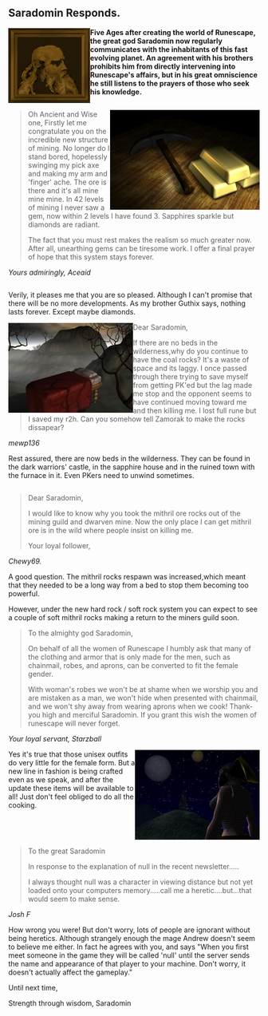 <h2 class="rsc-centre-text">Saradomin Responds.</h2>

<a href="/images/saradomin.png"><img class="rsc-image" src="/images/saradomin.png" align="left" /></a>
**Five Ages after creating the world of Runescape, the great god Saradomin now regularly communicates with the inhabitants of this fast evolving planet. An agreement with his brothers prohibits him from directly intervening into Runescape's affairs, but in his great omniscience he still listens to the prayers of those who seek his knowledge.**

<div style="clear:both"></div>

<a href="/images/mining.jpg"><img class="rsc-image" src="/images/mining.jpg" align="right" /></a>
> Oh Ancient and Wise one,
> Firstly let me congratulate you on the incredible new structure of mining. No longer do I stand bored, hopelessly swinging my pick axe and making my arm and 'finger' ache. The ore is there and it's all mine mine mine. In 42 levels of mining I never saw a gem, now within 2 levels I have found 3. Sapphires sparkle but diamonds are radiant.
>
> The fact that you must rest makes the realism so much greater now. After all, unearthing gems can be tiresome work. I offer a final prayer of hope that this system stays forever.

*Yours admiringly, Aceaid*

<div style="clear:both"></div>

Verily, it pleases me that you are so pleased. Although I can't promise that there will be no more developments. As my brother Guthix says, nothing lasts forever. Except maybe diamonds.

<a href="/images/wilderness-bed.jpg"><img class="rsc-image" src="/images/wilderness-bed.jpg" align="left" /></a>
> Dear Saradomin,
>
> If there are no beds in the wilderness,why do you continue to have the coal rocks? It's a waste of space and its laggy. I once passed through there trying to save myself from getting PK'ed but the lag made me stop and the opponent seems to have continued moving toward me and then killing me. I lost full rune but I saved my r2h. Can you somehow tell Zamorak to make the rocks dissapear?

*mewp136*

Rest assured, there are now beds in the wilderness. They can be found in the dark warriors' castle, in the sapphire house and in the ruined town with the furnace in it. Even PKers need to unwind sometimes.

<div style="clear:both"></div>

> Dear Saradomin,
>
> I would like to know why you took the mithril ore rocks out of the mining guild and dwarven mine. Now the only place I can get mithril ore is in the wild where people insist on killing me.
>
> Your loyal follower,

*Chewy69.*

A good question. The mithril rocks respawn was increased,which meant that they needed to be a long way from a bed to stop them becoming too powerful.

However, under the new hard rock / soft rock system you can expect to see a couple of soft mithril rocks making a return to the miners guild soon.

> To the almighty god Saradomin,
>
>  On behalf of all the women of Runescape I humbly ask that many of the clothing and armor that is only made for the men, such as chainmail, robes, and aprons, can be converted to fit the female gender.
>
> With woman's robes we won't be at shame when we worship you and are mistaken as a man, we won't hide when presented with chainmail, and we won't shy away from wearing aprons when we cook! Thank-you high and merciful Saradomin. If you grant this wish the women of runescape will never forget.

*Your loyal servant, Starzball*

<a href="/images/chainmail-girl.jpg"><img class="rsc-image" src="/images/chainmail-girl.jpg" align="right" /></a>
Yes it's true that those unisex outfits do very little for the female form. But a new line in fashion is being crafted even as we speak, and after the update these items will be available to all! Just don't feel obliged to do all the cooking.

<div style="clear:both"></div>

> To the great Saradomin
>
> In response to the explanation of null in the recent newsletter.....
>
> I always thought null was a character in viewing distance but not yet loaded onto your computers memory.....call me a heretic....but...that would seem to make sense.

*Josh F*

How wrong you were! But don't worry, lots of people are ignorant without being heretics. Although strangely enough the mage Andrew doesn't seem to believe me either. In fact he agrees with you, and says "When you first meet someone in the game they will be called 'null' until the server sends the name and appearance of that player to your machine. Don't worry, it doesn't actually affect the gameplay."

Until next time,

Strength through wisdom,
Saradomin
